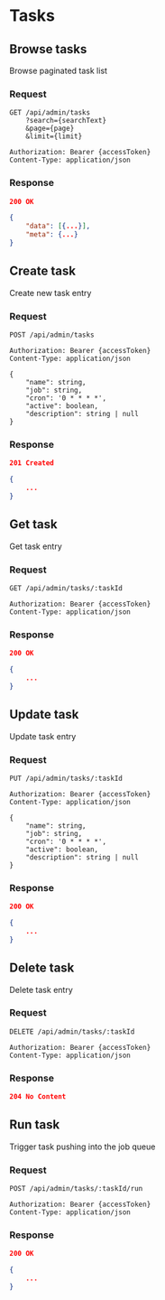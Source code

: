 # Tasks

## Browse tasks

Browse paginated task list

### Request

```http
GET /api/admin/tasks
    ?search={searchText}
    &page={page}
    &limit={limit}

Authorization: Bearer {accessToken}
Content-Type: application/json
```

### Response

```json
200 OK

{
    "data": [{...}],
    "meta": {...}
}
```

## Create task

Create new task entry

### Request

```http
POST /api/admin/tasks

Authorization: Bearer {accessToken}
Content-Type: application/json

{
    "name": string,
    "job": string,
    "cron": '0 * * * *',
    "active": boolean,
    "description": string | null
}
```

### Response

```json
201 Created

{
    ...
}
```

## Get task

Get task entry

### Request

```http
GET /api/admin/tasks/:taskId

Authorization: Bearer {accessToken}
Content-Type: application/json
```

### Response

```json
200 OK

{
    ...
}
```

## Update task

Update task entry

### Request

```http
PUT /api/admin/tasks/:taskId

Authorization: Bearer {accessToken}
Content-Type: application/json

{
    "name": string,
    "job": string,
    "cron": '0 * * * *',
    "active": boolean,
    "description": string | null
}
```

### Response

```json
200 OK

{
    ...
}
```

## Delete task

Delete task entry

### Request

```http
DELETE /api/admin/tasks/:taskId

Authorization: Bearer {accessToken}
Content-Type: application/json
```

### Response

```json
204 No Content
```

## Run task

Trigger task pushing into the job queue

### Request

```http
POST /api/admin/tasks/:taskId/run

Authorization: Bearer {accessToken}
Content-Type: application/json
```

### Response

```json
200 OK

{
    ...
}
```
